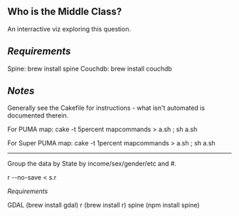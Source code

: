 Who is the Middle Class?
----

An interractive viz exploring this question.

*Requirements*
----

Spine: brew install spine
Couchdb: brew install couchdb

*Notes*
----

Generally see the Cakefile for instructions - what isn't automated is documented therein.

For PUMA map:
cake -t 5percent mapcommands > a.sh ; sh a.sh

For Super PUMA map:
cake -t 1percent mapcommands > a.sh ; sh a.sh

----

Group the data by State by income/sex/gender/etc and #.

r --no-save < s.r

*Requirements*

GDAL (brew install gdal)
r (brew install r)
spine (npm install spine)
